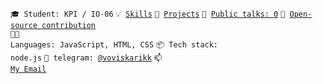 <code>🎓 Student: KPI / IO-06</code>
<code>💡 [Skills](SKILLS.md)</code>
<code>🧻 [Projects](PROJECTS.md)</code>
<code>📢 [Public talks: 0](TALKS.md)</code>
<code>👀 [Open-source contribution](CONTRIBUTION.md)</code><br>
<code>🧑‍💻 Languages: JavaScript, HTML, CSS</code>
<code>📦 Tech stack: node.js</code>
<code>💬 telegram: [@voviskarikk](https://telegram.me/voviskarikk)</code>
<code>📫 [My Email](mailto:bog.korsun2014@gmail.com)</code>
